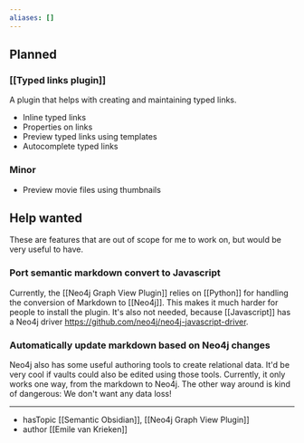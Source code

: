 ```yaml
---
aliases: []
---
```


## Planned
### [[Typed links plugin]]
A plugin that helps with creating and maintaining typed links. 
- Inline typed links
- Properties on links
- Preview typed links using templates
- Autocomplete typed links

### Minor
- Preview movie files using thumbnails

## Help wanted
These are  features that are out of scope for me to work on, but would be very useful to have.

### Port semantic markdown convert to Javascript
Currently, the [[Neo4j Graph View Plugin]] relies on [[Python]] for handling the conversion of Markdown to [[Neo4j]]. This makes it much harder for people to install the plugin. It's also not needed, because [[Javascript]] has a Neo4j driver https://github.com/neo4j/neo4j-javascript-driver. 

### Automatically update markdown based on Neo4j changes
Neo4j also has some useful authoring tools to create relational data. It'd be very cool if vaults could also be edited using those tools. Currently, it only works one way, from the markdown to Neo4j. The other way around is kind of dangerous: We don't want any data loss!



--- 

- hasTopic [[Semantic Obsidian]], [[Neo4j Graph View Plugin]]
- author [[Emile van Krieken]]